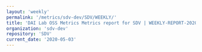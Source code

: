 ```yaml
---
layout: 'weekly'
permalink: '/metrics/sdv-dev/SDV/WEEKLY/'
title: 'DAI Lab OSS Metrics Metrics report for SDV | WEEKLY-REPORT-2020-05-03'
organization: 'sdv-dev'
repository: 'SDV'
current_date: '2020-05-03'
---
```

